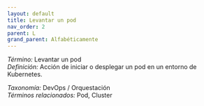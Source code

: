 ```yaml
---
layout: default
title: Levantar un pod
nav_order: 2
parent: L
grand_parent: Alfabéticamente
---
```


*Término:* Levantar un pod  
*Definición:* Acción de iniciar o desplegar un pod en un entorno de Kubernetes.

*Taxonomía:* DevOps / Orquestación  
*Términos relacionados:* Pod, Cluster
